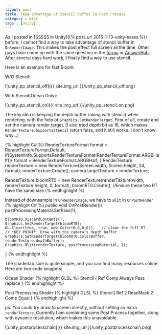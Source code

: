 ```yaml
---
layout: post
title: Take advantage of Stencil buffer in Post Process
category : misc
tags : [Unity]
---
```


As I posted in [SSSSS in Unity]({% post_url 2015-1-10-unity-sssss %}) before, I cannot find a way to take advantage of stencil buffer in `OnRenderImage`. This makes the post effect full screen all the time. Other guys have come up with the same question in the [formu](http://forum.unity3d.com/threads/using-the-stencil-buffer-in-a-post-fx.222983/) or [AnswerHub](http://answers.unity3d.com/questions/621279/using-the-stencil-buffer-in-a-post-process.html). After several days hard work, I finally find a way to use stencil.

Here is an example for fast Bloom:

W/O Stencil: 

![unity_pp_stencil_off]({{ site.img_url }}/unity_pp_stencil_off.png)

With Stencil(Ocean Only): 

![unity_pp_stencil_on]({{ site.img_url }}/unity_pp_stencil_on.png)

The key idea is keeping the depth buffer (along with stencil) when rendering, with the help of `Graphics.SetRenderTarget`. First of all, create and set the camera render target. (I also tried depth bit as 16, which makes `RenderTexture.SupportsStencil` return false, and it still works. I don't know why...)

{% highlight C# %}
RenderTextureFormat format = RenderTextureFormat.Default;
if(SystemInfo.SupportsRenderTextureFormat(RenderTextureFormat.ARGBHalf)){
	format = RenderTextureFormat.ARGBHalf;
}
RenderTexture renderTexture = new RenderTexture(Screen.width, Screen.height, 24, format);
renderTexture.Create();
camera.targetTexture = renderTexture;

RenderTexture bloomRT0  = new RenderTexture(renderTexture.width, renderTexture.height, 0, format);
bloomRT0.Create();	//Ensure these two RT have the same size
{% endhighlight %}

Instead of downsample in `OnRenderImage`, we have to `Blit` in `OnPostRender`
{% highlight C# %}
public void OnPostRender(){
	postProcessingMaterial.SetPass(1);

	bloomRT0.DiscardContents();
	Graphics.SetRenderTarget(bloomRT0);
	GL.Clear(true, true, new Color(0,0,0,0));	// clear the full RT
	// *KEY POINT*: Draw with the camera's depth buffer
	Graphics.SetRenderTarget(bloomRT0.colorBuffer, renderTexture.depthBuffer);
	Graphics.Blit(renderTexture, postProcessingMaterial, 1);
}
{% endhighlight %}

The shaderlab side is quite simple, and you can find many resources online. Here are two code snippets:

Ocean Shader
{% highlight GLSL %}
Stencil {
	Ref 
	Comp Always
	Pass replace
}
{% endhighlight %}

Post Processing Shader
{% highlight GLSL %}
Stencil{
	Ref 2
	ReadMask 2
	Comp Equal
}
{% endhighlight %}

ps. You could try draw to screen directly, without setting an extra `renderTexture`. Currently I am combining some Post Process together, along with dynamic resolution, which makes this unavoidable.

![unity_postprocesschain]({{ site.img_url }}/unity_postprocesschain.png)
